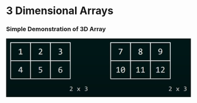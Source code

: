 # 3 Dimensional Arrays

### Simple Demonstration of 3D Array

![Simple Demonstration of 3D Array](demo.png)